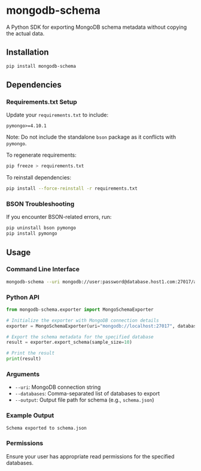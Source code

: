 # mongodb-schema

A Python SDK for exporting MongoDB schema metadata without copying the actual data.

## Installation

```bash
pip install mongodb-schema
```

## Dependencies

### Requirements.txt Setup

Update your `requirements.txt` to include:

```plaintext
pymongo>=4.10.1
```

Note: Do not include the standalone `bson` package as it conflicts with `pymongo`.

To regenerate requirements:
```bash
pip freeze > requirements.txt
```

To reinstall dependencies:
```bash
pip install --force-reinstall -r requirements.txt
```

### BSON Troubleshooting

If you encounter BSON-related errors, run:
```bash
pip uninstall bson pymongo
pip install pymongo
```

## Usage

### Command Line Interface

```bash
mongodb-schema --uri mongodb://user:password@database.host1.com:27017/admin --databases test2,testIgnore --output schema.json
```

### Python API

```python
from mongodb-schema.exporter import MongoSchemaExporter

# Initialize the exporter with MongoDB connection details
exporter = MongoSchemaExporter(uri="mongodb://localhost:27017", database="test_db")

# Export the schema metadata for the specified database
result = exporter.export_schema(sample_size=10)

# Print the result
print(result)
```

### Arguments

- `--uri`: MongoDB connection string
- `--databases`: Comma-separated list of databases to export
- `--output`: Output file path for schema (e.g., `schema.json`)

### Example Output

```bash
Schema exported to schema.json
```

### Permissions

Ensure your user has appropriate read permissions for the specified databases.
